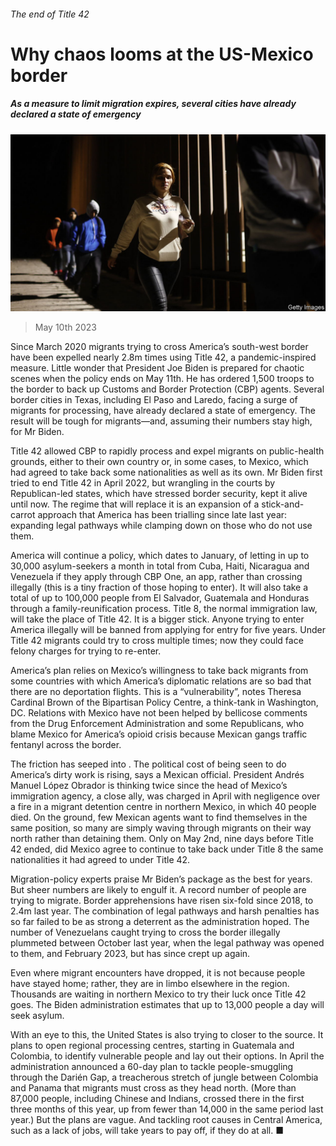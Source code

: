 ###### The end of Title 42

# Why chaos looms at the US-Mexico border 

##### As a measure to limit migration expires, several cities have already declared a state of emergency 

![image](images/20230513_USP502.jpg) 

> May 10th 2023 

Since March 2020 migrants trying to cross America’s south-west border have been expelled nearly 2.8m times using Title 42, a pandemic-inspired measure. Little wonder that President Joe Biden is prepared for chaotic scenes when the policy ends on May 11th. He has ordered 1,500 troops to the border to back up Customs and Border Protection (CBP) agents. Several border cities in Texas, including El Paso and Laredo, facing a surge of migrants for processing, have already declared a state of emergency. The result will be tough for migrants—and, assuming their numbers stay high,  for Mr Biden.

Title 42 allowed CBP to rapidly process and expel migrants on public-health grounds, either to their own country or, in some cases, to Mexico, which had agreed to take back some nationalities as well as its own. Mr Biden first tried to end Title 42 in April 2022, but wrangling in the courts by Republican-led states, which have stressed border security, kept it alive until now. The regime that will replace it is an expansion of a stick-and-carrot approach that America has been trialling since late last year: expanding legal pathways while clamping down on those who do not use them. 

America will continue a policy, which dates to January, of letting in up to 30,000 asylum-seekers a month in total from Cuba, Haiti, Nicaragua and Venezuela if they apply through CBP One, an app, rather than crossing illegally (this is a tiny fraction of those hoping to enter). It will also take a total of up to 100,000 people from El Salvador, Guatemala and Honduras through a family-reunification process. Title 8, the normal immigration law, will take the place of Title 42. It is a bigger stick. Anyone trying to enter America illegally will be banned from applying for entry for five years. Under Title 42 migrants could try to cross multiple times; now they could face felony charges for trying to re-enter. 

America’s plan relies on Mexico’s willingness to take back migrants from some countries with which America’s diplomatic relations are so bad that there are no deportation flights. This is a “vulnerability”, notes Theresa Cardinal Brown of the Bipartisan Policy Centre, a think-tank in Washington, DC. Relations with Mexico have not been helped by bellicose comments from the Drug Enforcement Administration and some Republicans, who blame Mexico for America’s opioid crisis because Mexican gangs traffic fentanyl across the border. 

The friction has seeped into . The political cost of being seen to do America’s dirty work is rising, says a Mexican official. President Andrés Manuel López Obrador is thinking twice since the head of Mexico’s immigration agency, a close ally, was charged in April with negligence over a fire in a migrant detention centre in northern Mexico, in which 40 people died. On the ground, few Mexican agents want to find themselves in the same position, so many are simply waving through migrants on their way north rather than detaining them. Only on May 2nd, nine days before Title 42 ended, did Mexico agree to continue to take back under Title 8 the same nationalities it had agreed to under Title 42. 

Migration-policy experts praise Mr Biden’s package as the best for years. But sheer numbers are likely to engulf it. A record number of people are trying to migrate. Border apprehensions have risen six-fold since 2018, to 2.4m last year. The combination of legal pathways and harsh penalties has so far failed to be as strong a deterrent as the administration hoped. The number of Venezuelans caught trying to cross the border illegally plummeted between October last year, when the legal pathway was opened to them, and February 2023, but has since crept up again.

Even where migrant encounters have dropped, it is not because people have stayed home; rather, they are in limbo elsewhere in the region. Thousands are waiting in northern Mexico to try their luck once Title 42 goes. The Biden administration estimates that up to 13,000 people a day will seek asylum.

With an eye to this, the United States is also trying to  closer to the source. It plans to open regional processing centres, starting in Guatemala and Colombia, to identify vulnerable people and lay out their options. In April the administration announced a 60-day plan to tackle people-smuggling through the Darién Gap, a treacherous stretch of jungle between Colombia and Panama that migrants must cross as they head north. (More than 87,000 people, including Chinese and Indians, crossed there in the first three months of this year, up from fewer than 14,000 in the same period last year.) But the plans are vague. And tackling root causes in Central America, such as a lack of jobs, will take years to pay off, if they do at all. ■



